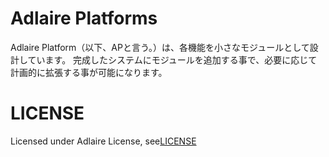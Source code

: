 Adlaire Platforms
========
Adlaire Platform（以下、APと言う。）は、各機能を小さなモジュールとして設計しています。
完成したシステムにモジュールを追加する事で、必要に応じて計画的に拡張する事が可能になります。










LICENSE
========
Licensed under Adlaire License, see[LICENSE](https://github.com/win-k/AdlairePlatform/blob/master/Licenses/LICENSE_Ver.1.0)